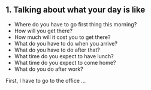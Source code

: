 





## 1. Talking about what your day is like
* Where do you have to go first thing this morning?
* How will you get there?
* How much will it cost you to get there?
* What do you have to do when you arrive?
* What do you have to do after that?
* What time do you expect to have lunch?
* What time do you expect to come home?
* What do you do after work?

First, I have to go to the office ...